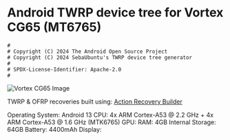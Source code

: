 # Android TWRP device tree for Vortex CG65 (MT6765)

```
#
# Copyright (C) 2024 The Android Open Source Project
# Copyright (C) 2024 SebaUbuntu's TWRP device tree generator
#
# SPDX-License-Identifier: Apache-2.0
#
```

![Vortex CG65 Image](https://standupwireless.com/wp-content/uploads/CG65.png)

TWRP & OFRP recoveries built using: [Action Recovery Builder](https://github.com/1ndevelopment/Action-Recovery-Builder)

Operating System: Android 13
CPU: 4x ARM Cortex-A53 @ 2.2 GHz + 4x ARM Cortex-A53 @ 1.6 GHz (MTK6765) 
GPU: 
RAM: 4GB
Internal Storage: 64GB
Battery: 4400mAh
Display: 